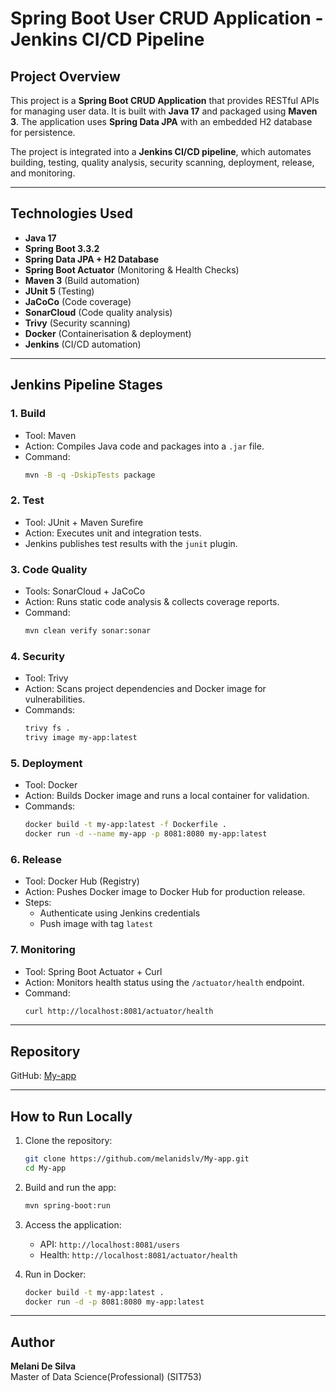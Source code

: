 # Spring Boot User CRUD Application - Jenkins CI/CD Pipeline

## Project Overview

This project is a **Spring Boot CRUD Application** that provides RESTful APIs for managing user data. It is built with **Java 17** and packaged using **Maven 3**. The application uses **Spring Data JPA** with an embedded H2 database for persistence.

The project is integrated into a **Jenkins CI/CD pipeline**, which automates building, testing, quality analysis, security scanning, deployment, release, and monitoring.

---

## Technologies Used

- **Java 17**
- **Spring Boot 3.3.2**
- **Spring Data JPA + H2 Database**
- **Spring Boot Actuator** (Monitoring & Health Checks)
- **Maven 3** (Build automation)
- **JUnit 5** (Testing)
- **JaCoCo** (Code coverage)
- **SonarCloud** (Code quality analysis)
- **Trivy** (Security scanning)
- **Docker** (Containerisation & deployment)
- **Jenkins** (CI/CD automation)

---

## Jenkins Pipeline Stages

### 1. **Build**
- Tool: Maven
- Action: Compiles Java code and packages into a `.jar` file.
- Command:  
  ```bash
  mvn -B -q -DskipTests package
  ```

### 2. **Test**
- Tool: JUnit + Maven Surefire
- Action: Executes unit and integration tests.
- Jenkins publishes test results with the `junit` plugin.

### 3. **Code Quality**
- Tools: SonarCloud + JaCoCo
- Action: Runs static code analysis & collects coverage reports.
- Command:  
  ```bash
  mvn clean verify sonar:sonar
  ```

### 4. **Security**
- Tool: Trivy
- Action: Scans project dependencies and Docker image for vulnerabilities.
- Commands:  
  ```bash
  trivy fs .
  trivy image my-app:latest
  ```

### 5. **Deployment**
- Tool: Docker
- Action: Builds Docker image and runs a local container for validation.
- Commands:  
  ```bash
  docker build -t my-app:latest -f Dockerfile .
  docker run -d --name my-app -p 8081:8080 my-app:latest
  ```

### 6. **Release**
- Tool: Docker Hub (Registry)
- Action: Pushes Docker image to Docker Hub for production release.
- Steps:
  - Authenticate using Jenkins credentials
  - Push image with tag `latest`

### 7. **Monitoring**
- Tool: Spring Boot Actuator + Curl
- Action: Monitors health status using the `/actuator/health` endpoint.
- Command:  
  ```bash
  curl http://localhost:8081/actuator/health
  ```

---

## Repository

GitHub: [My-app](https://github.com/melanidslv/My-app)

---

## How to Run Locally

1. Clone the repository:

   ```bash
   git clone https://github.com/melanidslv/My-app.git
   cd My-app
   ```

2. Build and run the app:

   ```bash
   mvn spring-boot:run
   ```

3. Access the application:
   - API: `http://localhost:8081/users`
   - Health: `http://localhost:8081/actuator/health`

4. Run in Docker:

   ```bash
   docker build -t my-app:latest .
   docker run -d -p 8081:8080 my-app:latest
   ```

---

## Author

**Melani De Silva**  
Master of Data Science(Professional) (SIT753)  
